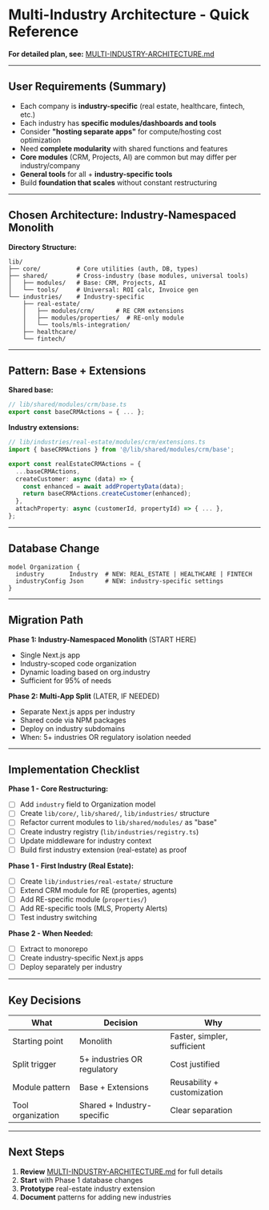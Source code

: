 # Multi-Industry Architecture - Quick Reference

**For detailed plan, see:** [MULTI-INDUSTRY-ARCHITECTURE.md](./MULTI-INDUSTRY-ARCHITECTURE.md)

---

## User Requirements (Summary)

- Each company is **industry-specific** (real estate, healthcare, fintech, etc.)
- Each industry has **specific modules/dashboards and tools**
- Consider **"hosting separate apps"** for compute/hosting cost optimization
- Need **complete modularity** with shared functions and features
- **Core modules** (CRM, Projects, AI) are common but may differ per industry/company
- **General tools** for all + **industry-specific tools**
- Build **foundation that scales** without constant restructuring

---

## Chosen Architecture: Industry-Namespaced Monolith

**Directory Structure:**
```
lib/
├── core/          # Core utilities (auth, DB, types)
├── shared/        # Cross-industry (base modules, universal tools)
│   ├── modules/   # Base: CRM, Projects, AI
│   └── tools/     # Universal: ROI calc, Invoice gen
└── industries/    # Industry-specific
    ├── real-estate/
    │   ├── modules/crm/      # RE CRM extensions
    │   ├── modules/properties/  # RE-only module
    │   └── tools/mls-integration/
    ├── healthcare/
    └── fintech/
```

---

## Pattern: Base + Extensions

**Shared base:**
```typescript
// lib/shared/modules/crm/base.ts
export const baseCRMActions = { ... };
```

**Industry extensions:**
```typescript
// lib/industries/real-estate/modules/crm/extensions.ts
import { baseCRMActions } from '@/lib/shared/modules/crm/base';

export const realEstateCRMActions = {
  ...baseCRMActions,
  createCustomer: async (data) => {
    const enhanced = await addPropertyData(data);
    return baseCRMActions.createCustomer(enhanced);
  },
  attachProperty: async (customerId, propertyId) => { ... },
};
```

---

## Database Change

```prisma
model Organization {
  industry       Industry  # NEW: REAL_ESTATE | HEALTHCARE | FINTECH
  industryConfig Json      # NEW: industry-specific settings
}
```

---

## Migration Path

**Phase 1: Industry-Namespaced Monolith** (START HERE)
- Single Next.js app
- Industry-scoped code organization
- Dynamic loading based on org.industry
- Sufficient for 95% of needs

**Phase 2: Multi-App Split** (LATER, IF NEEDED)
- Separate Next.js apps per industry
- Shared code via NPM packages
- Deploy on industry subdomains
- When: 5+ industries OR regulatory isolation needed

---

## Implementation Checklist

**Phase 1 - Core Restructuring:**
- [ ] Add `industry` field to Organization model
- [ ] Create `lib/core/`, `lib/shared/`, `lib/industries/` structure
- [ ] Refactor current modules to `lib/shared/modules/` as "base"
- [ ] Create industry registry (`lib/industries/registry.ts`)
- [ ] Update middleware for industry context
- [ ] Build first industry extension (real-estate) as proof

**Phase 1 - First Industry (Real Estate):**
- [ ] Create `lib/industries/real-estate/` structure
- [ ] Extend CRM module for RE (properties, agents)
- [ ] Add RE-specific module (`properties/`)
- [ ] Add RE-specific tools (MLS, Property Alerts)
- [ ] Test industry switching

**Phase 2 - When Needed:**
- [ ] Extract to monorepo
- [ ] Create industry-specific Next.js apps
- [ ] Deploy separately per industry

---

## Key Decisions

| What | Decision | Why |
|------|----------|-----|
| Starting point | Monolith | Faster, simpler, sufficient |
| Split trigger | 5+ industries OR regulatory | Cost justified |
| Module pattern | Base + Extensions | Reusability + customization |
| Tool organization | Shared + Industry-specific | Clear separation |

---

## Next Steps

1. **Review** [MULTI-INDUSTRY-ARCHITECTURE.md](./MULTI-INDUSTRY-ARCHITECTURE.md) for full details
2. **Start** with Phase 1 database changes
3. **Prototype** real-estate industry extension
4. **Document** patterns for adding new industries

